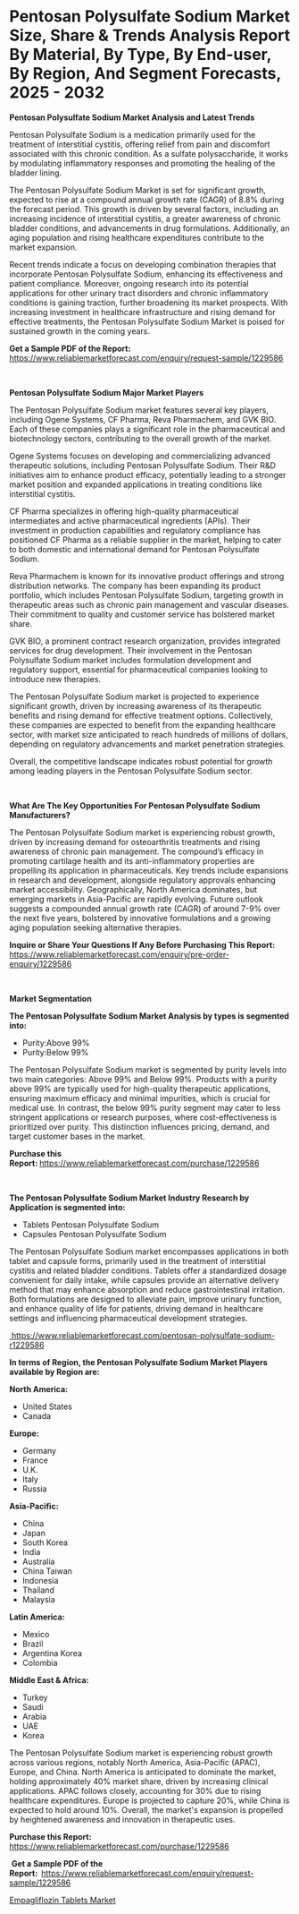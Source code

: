 <p><h1>Pentosan Polysulfate Sodium Market Size, Share & Trends Analysis Report By Material, By Type, By End-user, By Region, And Segment Forecasts, 2025 - 2032</h1></p><p><strong>Pentosan Polysulfate Sodium Market Analysis and Latest Trends</strong></p>
<p><p>Pentosan Polysulfate Sodium is a medication primarily used for the treatment of interstitial cystitis, offering relief from pain and discomfort associated with this chronic condition. As a sulfate polysaccharide, it works by modulating inflammatory responses and promoting the healing of the bladder lining.</p><p>The Pentosan Polysulfate Sodium Market is set for significant growth, expected to rise at a compound annual growth rate (CAGR) of 8.8% during the forecast period. This growth is driven by several factors, including an increasing incidence of interstitial cystitis, a greater awareness of chronic bladder conditions, and advancements in drug formulations. Additionally, an aging population and rising healthcare expenditures contribute to the market expansion.</p><p>Recent trends indicate a focus on developing combination therapies that incorporate Pentosan Polysulfate Sodium, enhancing its effectiveness and patient compliance. Moreover, ongoing research into its potential applications for other urinary tract disorders and chronic inflammatory conditions is gaining traction, further broadening its market prospects. With increasing investment in healthcare infrastructure and rising demand for effective treatments, the Pentosan Polysulfate Sodium Market is poised for sustained growth in the coming years.</p></p>
<p><strong>Get a Sample PDF of the Report:&nbsp;</strong> <a href="https://www.reliablemarketforecast.com/enquiry/request-sample/1229586?utm_campaign=3029&utm_medium=2&utm_source=Github&utm_content=ia&utm_term=08032025&utm_id=pentosan-polysulfate-sodium">https://www.reliablemarketforecast.com/enquiry/request-sample/1229586</a></p>
<p>&nbsp;</p>
<p><strong>Pentosan Polysulfate Sodium Major Market Players</strong></p>
<p><p>The Pentosan Polysulfate Sodium market features several key players, including Ogene Systems, CF Pharma, Reva Pharmachem, and GVK BIO. Each of these companies plays a significant role in the pharmaceutical and biotechnology sectors, contributing to the overall growth of the market.</p><p>Ogene Systems focuses on developing and commercializing advanced therapeutic solutions, including Pentosan Polysulfate Sodium. Their R&D initiatives aim to enhance product efficacy, potentially leading to a stronger market position and expanded applications in treating conditions like interstitial cystitis.</p><p>CF Pharma specializes in offering high-quality pharmaceutical intermediates and active pharmaceutical ingredients (APIs). Their investment in production capabilities and regulatory compliance has positioned CF Pharma as a reliable supplier in the market, helping to cater to both domestic and international demand for Pentosan Polysulfate Sodium.</p><p>Reva Pharmachem is known for its innovative product offerings and strong distribution networks. The company has been expanding its product portfolio, which includes Pentosan Polysulfate Sodium, targeting growth in therapeutic areas such as chronic pain management and vascular diseases. Their commitment to quality and customer service has bolstered market share.</p><p>GVK BIO, a prominent contract research organization, provides integrated services for drug development. Their involvement in the Pentosan Polysulfate Sodium market includes formulation development and regulatory support, essential for pharmaceutical companies looking to introduce new therapies.</p><p>The Pentosan Polysulfate Sodium market is projected to experience significant growth, driven by increasing awareness of its therapeutic benefits and rising demand for effective treatment options. Collectively, these companies are expected to benefit from the expanding healthcare sector, with market size anticipated to reach hundreds of millions of dollars, depending on regulatory advancements and market penetration strategies.</p><p>Overall, the competitive landscape indicates robust potential for growth among leading players in the Pentosan Polysulfate Sodium sector.</p></p>
<p>&nbsp;</p>
<p><strong>What Are The Key Opportunities For Pentosan Polysulfate Sodium Manufacturers?</strong></p>
<p><p>The Pentosan Polysulfate Sodium market is experiencing robust growth, driven by increasing demand for osteoarthritis treatments and rising awareness of chronic pain management. The compound’s efficacy in promoting cartilage health and its anti-inflammatory properties are propelling its application in pharmaceuticals. Key trends include expansions in research and development, alongside regulatory approvals enhancing market accessibility. Geographically, North America dominates, but emerging markets in Asia-Pacific are rapidly evolving. Future outlook suggests a compounded annual growth rate (CAGR) of around 7-9% over the next five years, bolstered by innovative formulations and a growing aging population seeking alternative therapies.</p></p>
<p><strong>Inquire or Share Your Questions If Any Before Purchasing This Report:</strong> <a href="https://www.reliablemarketforecast.com/enquiry/pre-order-enquiry/1229586?utm_campaign=3029&utm_medium=2&utm_source=Github&utm_content=ia&utm_term=08032025&utm_id=pentosan-polysulfate-sodium">https://www.reliablemarketforecast.com/enquiry/pre-order-enquiry/1229586</a></p>
<p>&nbsp;</p>
<p><strong>Market Segmentation</strong></p>
<p><strong>The Pentosan Polysulfate Sodium Market Analysis by types is segmented into:</strong></p>
<p><ul><li>Purity:Above 99%</li><li>Purity:Below 99%</li></ul></p>
<p><p>The Pentosan Polysulfate Sodium market is segmented by purity levels into two main categories: Above 99% and Below 99%. Products with a purity above 99% are typically used for high-quality therapeutic applications, ensuring maximum efficacy and minimal impurities, which is crucial for medical use. In contrast, the below 99% purity segment may cater to less stringent applications or research purposes, where cost-effectiveness is prioritized over purity. This distinction influences pricing, demand, and target customer bases in the market.</p></p>
<p><strong>Purchase this Report:&nbsp;</strong><a href="https://www.reliablemarketforecast.com/purchase/1229586?utm_campaign=3029&utm_medium=2&utm_source=Github&utm_content=ia&utm_term=08032025&utm_id=pentosan-polysulfate-sodium">https://www.reliablemarketforecast.com/purchase/1229586</a></p>
<p>&nbsp;</p>
<p><strong>The Pentosan Polysulfate Sodium Market Industry Research by Application is segmented into:</strong></p>
<p><ul><li>Tablets Pentosan Polysulfate Sodium</li><li>Capsules Pentosan Polysulfate Sodium</li></ul></p>
<p><p>The Pentosan Polysulfate Sodium market encompasses applications in both tablet and capsule forms, primarily used in the treatment of interstitial cystitis and related bladder conditions. Tablets offer a standardized dosage convenient for daily intake, while capsules provide an alternative delivery method that may enhance absorption and reduce gastrointestinal irritation. Both formulations are designed to alleviate pain, improve urinary function, and enhance quality of life for patients, driving demand in healthcare settings and influencing pharmaceutical development strategies.</p></p>
<p><a href="https://www.reliablemarketforecast.com/pentosan-polysulfate-sodium-r1229586?utm_campaign=3029&utm_medium=2&utm_source=Github&utm_content=ia&utm_term=08032025&utm_id=pentosan-polysulfate-sodium">&nbsp;https://www.reliablemarketforecast.com/pentosan-polysulfate-sodium-r1229586</a></p>
<p><strong>In terms of Region, the Pentosan Polysulfate Sodium Market Players available by Region are:</strong></p>
<p>
    <p> <strong> North America: </strong>
        <ul>
            <li>United States</li>
            <li>Canada</li>
        </ul>
        </p> 
    <p> <strong> Europe: </strong>
        <ul>
            <li>Germany</li>
            <li>France</li>
            <li>U.K.</li>
            <li>Italy</li>
            <li>Russia</li>
        </ul>
        </p> 
    <p> <strong> Asia-Pacific: </strong>
        <ul>
            <li>China</li>
            <li>Japan</li>
            <li>South Korea</li>
            <li>India</li>
            <li>Australia</li>
            <li>China Taiwan</li>
            <li>Indonesia</li>
            <li>Thailand</li>
            <li>Malaysia</li>
        </ul>
        </p> 
    <p> <strong> Latin America: </strong>
        <ul>
            <li>Mexico</li>
            <li>Brazil</li>
            <li>Argentina Korea</li>
            <li>Colombia</li>
        </ul>
        </p> 
    <p> <strong> Middle East & Africa: </strong>
        <ul>
            <li>Turkey</li>
            <li>Saudi</li>
            <li>Arabia</li>
            <li>UAE</li>
            <li>Korea</li>
        </ul>
    </p>
    </p>
<p><p>The Pentosan Polysulfate Sodium market is experiencing robust growth across various regions, notably North America, Asia-Pacific (APAC), Europe, and China. North America is anticipated to dominate the market, holding approximately 40% market share, driven by increasing clinical applications. APAC follows closely, accounting for 30% due to rising healthcare expenditures. Europe is projected to capture 20%, while China is expected to hold around 10%. Overall, the market's expansion is propelled by heightened awareness and innovation in therapeutic uses.</p></p>
<p><strong>Purchase this Report: </strong><a href="https://www.reliablemarketforecast.com/purchase/1229586?utm_campaign=3029&utm_medium=2&utm_source=Github&utm_content=ia&utm_term=08032025&utm_id=pentosan-polysulfate-sodium">https://www.reliablemarketforecast.com/purchase/1229586</a></p>
<p>&nbsp;<strong>Get a Sample PDF of the Report:&nbsp;&nbsp;</strong><a href="https://www.reliablemarketforecast.com/enquiry/request-sample/1229586?utm_campaign=3029&utm_medium=2&utm_source=Github&utm_content=ia&utm_term=08032025&utm_id=pentosan-polysulfate-sodium">https://www.reliablemarketforecast.com/enquiry/request-sample/1229586</a></p>
<p><strong></strong></p>
<p><p><a href="https://github.com/mriwacraane/Market-Research-Report-List-1/blob/main/empagliflozin-tablets-market.md?utm_campaign=3029&utm_medium=2&utm_source=Github&utm_content=ia&utm_term=08032025&utm_id=pentosan-polysulfate-sodium">Empagliflozin Tablets Market</a></p></p>